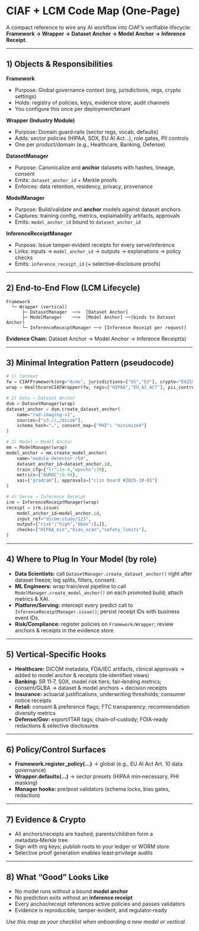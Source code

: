 # CIAF + LCM Code Map (One‑Page)

A compact reference to wire any AI workflow into CIAF’s verifiable lifecycle:
**Framework → Wrapper → Dataset Anchor → Model Anchor → Inference Receipt**.

---
## 1) Objects & Responsibilities

**Framework**
- Purpose: Global governance context (org, jurisdictions, regs, crypto settings)
- Holds: registry of policies, keys, evidence store, audit channels
- You configure this once per deployment/tenant

**Wrapper (Industry Module)**
- Purpose: Domain guard‑rails (sector regs, vocab, defaults)
- Adds: sector policies (HIPAA, SOX, EU AI Act…), role gates, PII controls
- One per product/domain (e.g., Healthcare, Banking, Defense)

**DatasetManager**
- Purpose: Canonicalize and **anchor** datasets with hashes, lineage, consent
- Emits: `dataset_anchor_id` + Merkle proofs
- Enforces: data retention, residency, privacy, provenance

**ModelManager**
- Purpose: Build/validate and **anchor** models against dataset anchors
- Captures: training config, metrics, explainability artifacts, approvals
- Emits: `model_anchor_id` bound to `dataset_anchor_id`

**InferenceReceiptManager**
- Purpose: Issue tamper‑evident receipts for every serve/inference
- Links: inputs → `model_anchor_id` → outputs → explanations → policy checks
- Emits: `inference_receipt_id` (+ selective‑disclosure proofs)

---
## 2) End‑to‑End Flow (LCM Lifecycle)
```
Framework
  └─ Wrapper (vertical)
      ├─ DatasetManager  ──>  [Dataset Anchor]
      ├─ ModelManager    ──>  [Model Anchor] ──(binds to Dataset Anchor)
      └─ InferenceReceiptManager ──> [Inference Receipt per request]
```
**Evidence Chain:** Dataset Anchor → Model Anchor → Inference Receipt(s)

---
## 3) Minimal Integration Pattern (pseudocode)
```python
# 1) Context
fw = CIAFFramework(org="Acme", jurisdictions=["US","EU"], crypto="Ed25519")
wrap = HealthcareCIAFWrapper(fw, regs=["HIPAA","EU_AI_ACT"], pii_controls=True)

# 2) Data → Dataset Anchor
dsm = DatasetManager(wrap)
dataset_anchor = dsm.create_dataset_anchor(
    name="rad-imaging-v1",
    sources=["s3://…/dicom"],
    schema_hash="…", consent_map={"PHI": "minimized"}
)

# 3) Model → Model Anchor
mm = ModelManager(wrap)
model_anchor = mm.create_model_anchor(
    name="nodule-detector-r50",
    dataset_anchor_id=dataset_anchor.id,
    train_cfg={"lr":1e-4,"epochs":30},
    metrics={"AUROC":0.94},
    xai=["gradcam"], approvals=["clin board #2025-10-01"]
)

# 4) Serve → Inference Receipt
irm = InferenceReceiptManager(wrap)
receipt = irm.issue(
    model_anchor_id=model_anchor.id,
    input_ref="dicom:study/123",
    output={"risk":"high","bbox":[…]},
    checks=["HIPAA_min","bias_scan","safety_limits"],
)
```

---
## 4) Where to Plug In Your Model (by role)
- **Data Scientists:** call `DatasetManager.create_dataset_anchor()` right after dataset freeze; log splits, filters, consent.
- **ML Engineers:** wrap train/eval pipeline to call `ModelManager.create_model_anchor()` on each promoted build; attach metrics & XAI.
- **Platform/Serving:** intercept every predict call to `InferenceReceiptManager.issue()`; persist receipt IDs with business event IDs.
- **Risk/Compliance:** register policies on `Framework/Wrapper`; review anchors & receipts in the evidence store.

---
## 5) Vertical‑Specific Hooks
- **Healthcare:** DICOM metadata, FDA/IEC artifacts, clinical approvals → added to model anchor & receipts (de‑identified views)
- **Banking:** SR 11‑7, SOX, model risk tiers; fair‑lending metrics; consent/GLBA → dataset & model anchors + decision receipts
- **Insurance:** actuarial justifications, underwriting thresholds; consumer notice receipts
- **Retail:** consent & preference flags; FTC transparency; recommendation diversity metrics
- **Defense/Gov:** export/ITAR tags; chain‑of‑custody; FOIA‑ready redactions & selective disclosures

---
## 6) Policy/Control Surfaces
- **Framework.register_policy(…)** → global (e.g., EU AI Act Art. 10 data governance)
- **Wrapper.defaults(…)** → sector presets (HIPAA min‑necessary, PHI masking)
- **Manager hooks:** pre/post validators (schema locks, bias gates, redaction)

---
## 7) Evidence & Crypto
- All anchors/receipts are hashed; parents/children form a metadata‑Merkle tree
- Sign with org keys; publish roots to your ledger or WORM store
- Selective proof generation enables least‑privilege audits

---
## 8) What “Good” Looks Like
- No model runs without a bound **model anchor**
- No prediction exits without an **inference receipt**
- Every anchor/receipt references active policies and passes validators
- Evidence is reproducible, tamper‑evident, and regulator‑ready

*Use this map as your checklist when onboarding a new model or vertical.*

